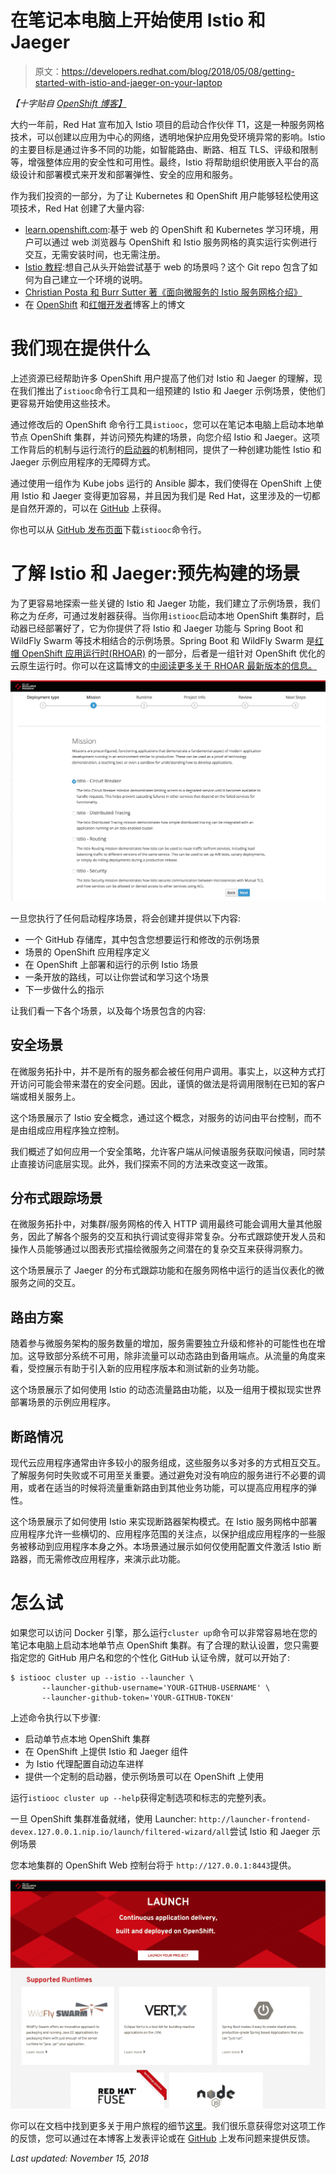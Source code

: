 # 在笔记本电脑上开始使用 Istio 和 Jaeger

> 原文：<https://developers.redhat.com/blog/2018/05/08/getting-started-with-istio-and-jaeger-on-your-laptop>

*【十字贴自 [OpenShift 博客】](https://blog.openshift.com/getting-started-with-istio-and-jaeger-on-your-laptop)*

大约一年前，Red Hat 宣布加入 Istio 项目的启动合作伙伴 T1，这是一种服务网格技术，可以创建以应用为中心的网络，透明地保护应用免受环境异常的影响。Istio 的主要目标是通过许多不同的功能，如智能路由、断路、相互 TLS、评级和限制等，增强整体应用的安全性和可用性。最终，Istio 将帮助组织使用嵌入平台的高级设计和部署模式来开发和部署弹性、安全的应用和服务。

作为我们投资的一部分，为了让 Kubernetes 和 OpenShift 用户能够轻松使用这项技术，Red Hat 创建了大量内容:

*   [learn.openshift.com](https://learn.openshift.com/servicemesh/):基于 web 的 OpenShift 和 Kubernetes 学习环境，用户可以通过 web 浏览器与 OpenShift 和 Istio 服务网格的真实运行实例进行交互，无需安装时间，也无需注册。
*   [Istio 教程](https://github.com/redhat-developer-demos/istio-tutorial):想自己从头开始尝试基于 web 的场景吗？这个 Git repo 包含了如何为自己建立一个环境的说明。
*   [Christian Posta 和 Burr Sutter 著《面向微服务的 Istio 服务网格介绍》](https://developers.redhat.com/books/introducing-istio-service-mesh-microservices/)
*   在 [OpenShift](https://blog.openshift.com/tag/istio/) 和[红帽开发者](https://developers.redhat.com/blog/tag/istio/)博客上的博文

# 我们现在提供什么

上述资源已经帮助许多 OpenShift 用户提高了他们对 Istio 和 Jaeger 的理解，现在我们推出了`istiooc`命令行工具和一组预建的 Istio 和 Jaeger 示例场景，使他们更容易开始使用这些技术。

通过修改后的 OpenShift 命令行工具`istiooc`，您可以在笔记本电脑上启动本地单节点 OpenShift 集群，并访问预先构建的场景，向您介绍 Istio 和 Jaeger。这项工作背后的机制与运行流行的[启动器](http://developers.redhat.com/launch)的机制相同，提供了一种创建功能性 Istio 和 Jaeger 示例应用程序的无障碍方式。

通过使用一组作为 Kube jobs 运行的 Ansible 脚本，我们使得在 OpenShift 上使用 Istio 和 Jaeger 变得更加容易，并且因为我们是 Red Hat，这里涉及的一切都是自然开源的，可以在 [GitHub](https://github.com/openshift-istio/origin) 上获得。

你也可以从 [GitHub 发布页面](https://github.com/openshift-istio/origin/releases)下载`istiooc`命令行。

# 了解 Istio 和 Jaeger:预先构建的场景

为了更容易地探索一些关键的 Istio 和 Jaeger 功能，我们建立了示例场景，我们称之为*任务*，可通过发射器获得。当你用`istiooc`启动本地 OpenShift 集群时，启动器已经部署好了，它为你提供了将 Istio 和 Jaeger 功能与 Spring Boot 和 WildFly Swarm 等技术相结合的示例场景。Spring Boot 和 WildFly Swarm 是[红帽 OpenShift 应用运行时(RHOAR)](https://developers.redhat.com/products/rhoar/overview/) 的一部分，后者是一组针对 OpenShift 优化的云原生运行时。你可以在这篇博文的[中阅读更多关于 RHOAR 最新版本的信息。](https://middlewareblog.redhat.com/2018/05/08/red-hat-openshift-application-runtimes-delivering-new-productivity-performance-and-stronger-standards-support-with-its-latest-sprint-release/)

![](img/d94f76c3be2e47389a3091500bb05de9.png)

一旦您执行了任何启动程序场景，将会创建并提供以下内容:

*   一个 GitHub 存储库，其中包含您想要运行和修改的示例场景
*   场景的 OpenShift 应用程序定义
*   在 OpenShift 上部署和运行的示例 Istio 场景
*   一条开放的路线，可以让你尝试和学习这个场景
*   下一步做什么的指示

让我们看一下各个场景，以及每个场景包含的内容:

## 安全场景

在微服务拓扑中，并不是所有的服务都会被任何用户调用。事实上，以这种方式打开访问可能会带来潜在的安全问题。因此，谨慎的做法是将调用限制在已知的客户端或相关服务上。

这个场景展示了 Istio 安全概念，通过这个概念，对服务的访问由平台控制，而不是由组成应用程序独立控制。

我们概述了如何应用一个安全策略，允许客户端从问候语服务获取问候语，同时禁止直接访问底层实现。此外，我们探索不同的方法来改变这一政策。

## 分布式跟踪场景

在微服务拓扑中，对集群/服务网格的传入 HTTP 调用最终可能会调用大量其他服务，因此了解各个服务的交互和执行调试变得非常复杂。分布式跟踪使开发人员和操作人员能够通过以图表形式描绘微服务之间潜在的复杂交互来获得洞察力。

这个场景展示了 Jaeger 的分布式跟踪功能和在服务网格中运行的适当仪表化的微服务之间的交互。

## 路由方案

随着参与微服务架构的服务数量的增加，服务需要独立升级和修补的可能性也在增加。这导致部分系统不可用，除非流量可以动态路由到备用端点。从流量的角度来看，受控展示有助于引入新的应用程序版本和测试新的业务功能。

这个场景展示了如何使用 Istio 的动态流量路由功能，以及一组用于模拟现实世界部署场景的示例应用程序。

## 断路情况

现代云应用程序通常由许多较小的服务组成，这些服务以多对多的方式相互交互。了解服务何时失败或不可用至关重要。通过避免对没有响应的服务进行不必要的调用，或者在适当的时候将流量重新路由到其他业务功能，可以提高应用程序的弹性。

这个场景展示了如何使用 Istio 来实现断路器架构模式。在 Istio 服务网格中部署应用程序允许一些横切的、应用程序范围的关注点，以保护组成应用程序的一些服务被移动到应用程序本身之外。本场景通过展示如何仅使用配置文件激活 Istio 断路器，而无需修改应用程序，来演示此功能。

# 怎么试

如果您可以访问 Docker 引擎，那么运行`cluster up`命令可以非常容易地在您的笔记本电脑上启动本地单节点 OpenShift 集群。有了合理的默认设置，您只需要指定您的 GitHub 用户名和您的个性化 GitHub 认证令牌，就可以开始了:

```
$ istiooc cluster up --istio --launcher \
       --launcher-github-username='YOUR-GITHUB-USERNAME' \
       --launcher-github-token='YOUR-GITHUB-TOKEN'

```

上述命令执行以下步骤:

*   启动单节点本地 OpenShift 集群
*   在 OpenShift 上提供 Istio 和 Jaeger 组件
*   为 Istio 代理配置自动边车进样
*   提供一个定制的启动器，使示例场景可以在 OpenShift 上使用

运行`istiooc cluster up --help`获得定制选项和标志的完整列表。

一旦 OpenShift 集群准备就绪，使用 Launcher:
`http://launcher-frontend-devex.127.0.0.1.nip.io/launch/filtered-wizard/all`尝试 Istio 和 Jaeger 示例场景

您本地集群的 OpenShift Web 控制台将于
`http://127.0.0.1:8443`提供。

![](img/720e27f0ca76ef261ded8b9c723cb39e.png)

你可以在文档中找到更多关于用户旅程的细节[这里](https://github.com/openshift-istio/istio-docs/blob/master/user-journey.adoc)。我们很乐意获得您对这项工作的反馈，您可以通过在本博客上发表评论或在 [GitHub](https://github.com/openshift-istio/origin/issues) 上发布问题来提供反馈。

*Last updated: November 15, 2018*